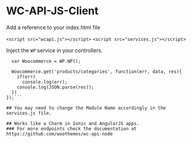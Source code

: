 # WC-API-JS-Client

Add a reference to your index.html file

`<script src="wcapi.js"></script>`
`<script src="services.js"></script>`

Inject the `WP` service in your controllers.

```javascriptapp.controller('myCtrl', function($scope, WP){
  var Woocommerce = WP.WP();
  
  Woocommerce.get('products/categories', function(err, data, res){
    if(err)
      console.log(err);
    console.log(JSON.parse(res));
  })
});```

## You may need to change the Module Name accordingly in the services.js file.
  
## Works like a Charm in Ionic and AngularJS apps. 
### For more endpoints check the documentation at https://github.com/woothemes/wc-api-node

